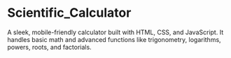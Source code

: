 # Scientific_Calculator
A sleek, mobile-friendly calculator built with HTML, CSS, and JavaScript. It handles basic math and advanced functions like trigonometry, logarithms, powers, roots, and factorials.
